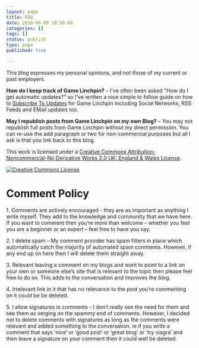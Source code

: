 ```yaml
---
layout: page
title: FAQ
date: 2010-06-09 10:56:49
categories: []
tags: []
status: publish
type: page
published: true

---
```

<div>

This blog expresses my personal opinions, and not those of my current or
past employers.

</div>

**How do I keep track of Game Linchpin?** – I've often been asked "How
do I get automatic updates?" so I've written a nice simple to follow
guide on how to [Subscribe To Updates](subscribe-to-game-linchpin.html)
for Game Linchpin including Social Networks, RSS Feeds and EMail updates
too.

**May I republish posts from Game Linchpin on my own Blog?** – You may
not republish full posts from Game Linchpin without my direct
permission. You can re-use the add paragraph or two for non-commercial
purposes but all I ask is that you link back to this blog.

This work is licensed under a [Creative Commons
Attribution-Noncommercial-No Derivative Works 2.0
UK: England & Wales
License](http://creativecommons.org/licenses/by-nc-nd/2.0/uk/).

[![Creative Commons
License](assets/88x31.png)](http://creativecommons.org/licenses/by-nc-nd/2.0/uk/)

Comment Policy
==============

1\. Comments are actively encouraged - they are as important as anything
I write myself. They add to the knowledge and community that we have
here. If you want to comment then you’re more than welcome – whether you
feel you are a beginner or an expert – feel free to have you say.

2\. I delete spam – My comment provider has spam filters in place which
automatically catch the majority of automated spam comments. However, if
any end up on here then I will delete them straight away.

3\. Relevant
leaving a comment on my blogs and want to point to a link on your own or
someone else’s site that is relevant to the topic then please feel free
to do so. This adds to the conversation and improves the blog.

4\. Irrelevant
link in it that has no relevance to the post you’re commenting on it
could be be deleted.

5\. I allow signatures in comments - I don’t really see the need for them
and see them as verging on the spammy end of comments. However, I
decided not to delete comments with signatures as long as the comments
were relevant and added something to the conversation. ie if you write a
comment that says ‘nice’ or ‘good post’ or ‘great blog’ or ‘try viagra’
and then leave a signature on your comment then it could well be
deleted.

